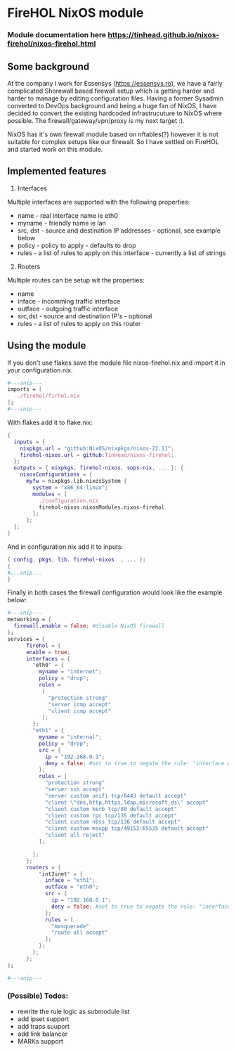 # FireHOL NixOS module


### Module documentation here https://tinhead.github.io/nixos-firehol/nixos-firehol.html

## Some background

At the company I work for Essensys (https://essensys.ro), we have a fairly complicated Shorewall based firewall setup which is getting harder and harder to manage by editing configuration files.
Having a former Sysadmin converted to DevOps background and being a huge fan of NixOS, I have decided to convert the existing hardcoded infrastrucuture to NixOS where possible. 
The firewall/gateway/vpn/proxy is my next target :).
 
NixOS has it's own firewall module based on nftables(?) however it is not suitable for complex setups like our firewall. So I have settled on FireHOL and started work on this module.

## Implemented features

1. Interfaces

  Multiple interfaces are supported with the following properties:
  - name - real interface name ie eth0
  - myname - friendly name ie lan
  - src, dst - source and destination IP addresses - optional, see example below
  - policy - policy to apply - defaults to drop
  - rules - a list of rules to apply on this interface - currently a list of strings 

2. Routers 

  Multiple routes can be setup wit the properties:
  - name
  - inface - incomming traffic interface
  - outface - outgoing traffic interface
  - src,dst - source and destination IP's - optional
  - rules - a list of rules to apply on this router

## Using the module

If you don't use flakes save the module file nixos-firehol.nix and import it in your configuration.nix:

```nix
#---snip---
imports = [
   ./firehol/firhol.nix
];
#---snip---
```

With flakes add it to flake.nix:
```nix
{
  inputs = {
    nixpkgs.url = "github:NixOS/nixpkgs/nixos-22.11";
    firehol-nixos.url = github:TinHead/nixos-firehol;
  };
  outputs = { nixpkgs, firehol-nixos, sops-nix, ... }: {
    nixosConfigurations = {
      myfw = nixpkgs.lib.nixosSystem {
        system = "x86_64-linux";
        modules = [
          ./configuration.nix
          firehol-nixos.nixosModules.nixos-firehol
        ];
      };
  };
}
```
And in configuration.nix add it to inputs:
```nix
{ config, pkgs, lib, firehol-nixos  , ... }:
{
#...snip...
}
```

Finally in both cases the firewall configuration would look like the example below:

```nix
#---snip---
metworking = {
  firewall.enable = false; #disable NixOS firewall 
};
services = {
      firehol = {
      enable = true;
      interfaces = {
        "eth0" = {
          myname = "internet";
          policy = "drop";
          rules =
           [
             "protection strong"
             "server icmp accept"
             "client icmp accept"
           ];
        };
        "eth1" = {
          myname = "internal";
          policy = "drop";
          src = {
            ip = "192.168.0.1";
            deny = false; #set to true to negate the rule: "interface eth1 internal src 192.168.0.1" turns into  "interface eth1 internal src not 192.168.0.1"  
          };
          rules = [
            "protection strong"
            "server ssh accept"
            "server custom unifi tcp/8443 default accept"
            "client \"dns,http,https,ldap,microsoft_ds\" accept"
            "client custom kerb tcp/88 default accept"
            "client custom rpc tcp/135 default accept"
            "client custom nbss tcp/136 default accept"
            "client custom msupp tcp/49152:65535 default accept"
            "client all reject"
          ];

        };
      };
      routers = {
          "int2inet" = {
            inface = "eth1";
            outface = "eth0";
            src = {
              ip = "192.168.0.1";
              deny = false; #set to true to negate the rule: "interface eth1 internal src 192.168.0.1" turns into  "interface eth1 internal src not 192.168.0.1"  
            };
            rules = [
              "masquerade" 
              "route all accept"
            ];
          };
        };
      };
};

#---snip---
```

### (Possible) Todos:

- rewrite the rule logic as submodule list 
- add ipset support
- add traps suuport 
- add link balancer 
- MARKs support 

